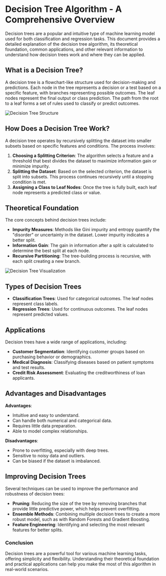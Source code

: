 # Decision Tree Algorithm - A Comprehensive Overview

Decision trees are a popular and intuitive type of machine learning model used for both classification and regression tasks. This document provides a detailed explanation of the decision tree algorithm, its theoretical foundation, common applications, and other relevant information to understand how decision trees work and where they can be applied.


## What is a Decision Tree?
A decision tree is a flowchart-like structure used for decision-making and predictions. Each node in the tree represents a decision or a test based on a specific feature, with branches representing possible outcomes. The leaf nodes represent the final output or class prediction. The path from the root to a leaf forms a set of rules used to classify or predict outcomes.

![Decision Tree Structure](https://miro.medium.com/v2/resize:fit:1200/1*OMTTp_qj_UQ3j4o1NEyZ4g.png)  

## How Does a Decision Tree Work?
A decision tree operates by recursively splitting the dataset into smaller subsets based on specific features and conditions. The process involves:
1. **Choosing a Splitting Criterion**: The algorithm selects a feature and a threshold that best divides the dataset to maximize information gain or minimize impurity.
2. **Splitting the Dataset**: Based on the selected criterion, the dataset is split into subsets. This process continues recursively until a stopping condition is met.
3. **Assigning a Class to Leaf Nodes**: Once the tree is fully built, each leaf node represents a predicted class or value.

## Theoretical Foundation
The core concepts behind decision trees include:
- **Impurity Measures**: Methods like Gini impurity and entropy quantify the "disorder" or uncertainty in the dataset. Lower impurity indicates a better split.
- **Information Gain**: The gain in information after a split is calculated to determine the best split at each node.
- **Recursive Partitioning**: The tree-building process is recursive, with each split creating a new branch.

![Decision Tree Visualization](https://blogger.googleusercontent.com/img/b/R29vZ2xl/AVvXsEiN2KPoea9rFZo4nb0SZKrBrEUjNv-xaqB7gF6Htl5lY5AtOmKH1yFalD9Y6XHNNgtUYqsJCPUr-7a4MJIvdcubXogxerrskVqKfQGhKSpUyrnroLhEi6P5vMXqYE22J3_dnLRuWiBv5Nw/s0/Random+Forest+03.gif)  <!-- Placeholder for image link -->

## Types of Decision Trees
- **Classification Trees**: Used for categorical outcomes. The leaf nodes represent class labels.
- **Regression Trees**: Used for continuous outcomes. The leaf nodes represent predicted values.

## Applications
Decision trees have a wide range of applications, including:
- **Customer Segmentation**: Identifying customer groups based on purchasing behavior or demographics.
- **Medical Diagnosis**: Classifying diseases based on patient symptoms and test results.
- **Credit Risk Assessment**: Evaluating the creditworthiness of loan applicants.

## Advantages and Disadvantages
**Advantages**:
- Intuitive and easy to understand.
- Can handle both numerical and categorical data.
- Requires little data preparation.
- Able to model complex relationships.

**Disadvantages**:
- Prone to overfitting, especially with deep trees.
- Sensitive to noisy data and outliers.
- Can be biased if the dataset is imbalanced.

## Improving Decision Trees
Several techniques can be used to improve the performance and robustness of decision trees:
- **Pruning**: Reducing the size of the tree by removing branches that provide little predictive power, which helps prevent overfitting.
- **Ensemble Methods**: Combining multiple decision trees to create a more robust model, such as with Random Forests and Gradient Boosting.
- **Feature Engineering**: Identifying and selecting the most relevant features for better splits.

### Conclusion
Decision trees are a powerful tool for various machine learning tasks, offering simplicity and flexibility. Understanding their theoretical foundation and practical applications can help you make the most of this algorithm in real-world scenarios.